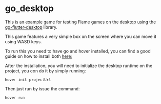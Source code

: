 # go_desktop

This is an example game for testing Flame games on the desktop using the [go-flutter-desktop](https://github.com/go-flutter-desktop/go-flutter) library.

This game features a very simple box on the screen where you can move it using WASD keys.

To run this you need to have go and hover installed, you can find a good guide on how to install both [here](https://github.com/go-flutter-desktop/hover#install);

After the installation, you will need to initialize the desktop runtime on the project, you con do it by simply running:

```
hover init projectUrl
```

Then just run by issue the command:

```
hover run
```
